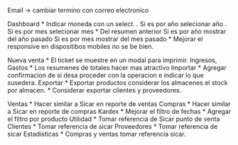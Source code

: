 


Email -> cambiar termino con correo electronico

	
Dashboard
	* Indicar moneda con un select.
		. Si es por año selecionar año
		. Si es por mes selecionar mes
	* Del resumen anterior
		Si es por año mostrar del año pasado
		Si es por mes mostrar del mes pasado
	* Mejorar el responsive en dispositibos mobiles no se be bien.

Nueva venta
	* El ticket se muestre en un modal para imprimir.
Ingresos, Gastos
	* Los resumenes de totales hacer mas atractivo
Importar
	* Agregar confirmacion de si desa proceder con la operacion e indicar lo que susedera.
Exportar
	* Exportar productos considerar los almacenes el stock por almacen.
	* Considerar exportar clientes y proveedores.
    
Ventas
	* Hacer similar a Sicar en reporte de ventas
Compras
	* Hacer similar a Sicar en reporte de compras
Kardex
	* Mejorar el filtro de fechas
	* Agregar el filtro por producto
Utilidad
	* Tomar referencia de Sicar punto de venta
Clientes
	* Tomar referencia de sicar
Proveedores
	* Tomar referencia de sicar
Estadisticas
	* Compras y ventas tomar referencia sicar.
